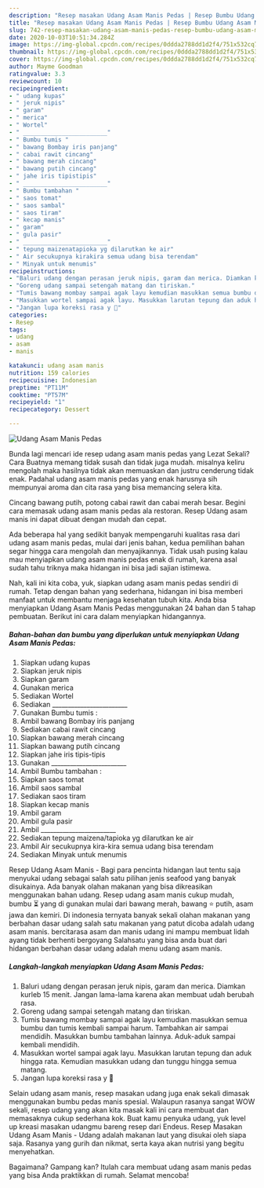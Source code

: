 ```yaml
---
description: "Resep masakan Udang Asam Manis Pedas | Resep Bumbu Udang Asam Manis Pedas Yang Enak dan Simpel"
title: "Resep masakan Udang Asam Manis Pedas | Resep Bumbu Udang Asam Manis Pedas Yang Enak dan Simpel"
slug: 742-resep-masakan-udang-asam-manis-pedas-resep-bumbu-udang-asam-manis-pedas-yang-enak-dan-simpel
date: 2020-10-03T10:51:34.284Z
image: https://img-global.cpcdn.com/recipes/0ddda2788dd1d2f4/751x532cq70/udang-asam-manis-pedas-foto-resep-utama.jpg
thumbnail: https://img-global.cpcdn.com/recipes/0ddda2788dd1d2f4/751x532cq70/udang-asam-manis-pedas-foto-resep-utama.jpg
cover: https://img-global.cpcdn.com/recipes/0ddda2788dd1d2f4/751x532cq70/udang-asam-manis-pedas-foto-resep-utama.jpg
author: Mayme Goodman
ratingvalue: 3.3
reviewcount: 10
recipeingredient:
- " udang kupas"
- " jeruk nipis"
- " garam"
- " merica"
- " Wortel"
- " ________________________"
- " Bumbu tumis "
- " bawang Bombay iris panjang"
- " cabai rawit cincang"
- " bawang merah cincang"
- " bawang putih cincang"
- " jahe iris tipistipis"
- " ________________________"
- " Bumbu tambahan "
- " saos tomat"
- " saos sambal"
- " saos tiram"
- " kecap manis"
- " garam"
- " gula pasir"
- " ________________________"
- " tepung maizenatapioka yg dilarutkan ke air"
- " Air secukupnya kirakira semua udang bisa terendam"
- " Minyak untuk menumis"
recipeinstructions:
- "Baluri udang dengan perasan jeruk nipis, garam dan merica. Diamkan kurleb 15 menit. Jangan lama-lama karena akan membuat udah berubah rasa."
- "Goreng udang sampai setengah matang dan tiriskan."
- "Tumis bawang mombay sampai agak layu kemudian masukkan semua bumbu dan tumis kembali sampai harum. Tambahkan air sampai mendidih. Masukkan bumbu tambahan lainnya. Aduk-aduk sampai kembali mendidih."
- "Masukkan wortel sampai agak layu. Masukkan larutan tepung dan aduk hingga rata. Kemudian masukkan udang dan tunggu hingga semua matang."
- "Jangan lupa koreksi rasa y 🤗"
categories:
- Resep
tags:
- udang
- asam
- manis

katakunci: udang asam manis 
nutrition: 159 calories
recipecuisine: Indonesian
preptime: "PT11M"
cooktime: "PT57M"
recipeyield: "1"
recipecategory: Dessert

---
```



![Udang Asam Manis Pedas](https://img-global.cpcdn.com/recipes/0ddda2788dd1d2f4/751x532cq70/udang-asam-manis-pedas-foto-resep-utama.jpg)

Bunda lagi mencari ide resep udang asam manis pedas yang Lezat Sekali? Cara Buatnya memang tidak susah dan tidak juga mudah. misalnya keliru mengolah maka hasilnya tidak akan memuaskan dan justru cenderung tidak enak. Padahal udang asam manis pedas yang enak harusnya sih mempunyai aroma dan cita rasa yang bisa memancing selera kita.

Cincang bawang putih, potong cabai rawit dan cabai merah besar. Begini cara memasak udang asam manis pedas ala restoran. Resep Udang asam manis ini dapat dibuat dengan mudah dan cepat.

Ada beberapa hal yang sedikit banyak mempengaruhi kualitas rasa dari udang asam manis pedas, mulai dari jenis bahan, kedua pemilihan bahan segar hingga cara mengolah dan menyajikannya. Tidak usah pusing kalau mau menyiapkan udang asam manis pedas enak di rumah, karena asal sudah tahu triknya maka hidangan ini bisa jadi sajian istimewa.


Nah, kali ini kita coba, yuk, siapkan udang asam manis pedas sendiri di rumah. Tetap dengan bahan yang sederhana, hidangan ini bisa memberi manfaat untuk membantu menjaga kesehatan tubuh kita. Anda bisa menyiapkan Udang Asam Manis Pedas menggunakan 24 bahan dan 5 tahap pembuatan. Berikut ini cara dalam menyiapkan hidangannya.

<!--inarticleads1-->

##### Bahan-bahan dan bumbu yang diperlukan untuk menyiapkan Udang Asam Manis Pedas:

1. Siapkan  udang kupas
1. Siapkan  jeruk nipis
1. Siapkan  garam
1. Gunakan  merica
1. Sediakan  Wortel
1. Sediakan  ________________________
1. Gunakan  Bumbu tumis :
1. Ambil  bawang Bombay iris panjang
1. Sediakan  cabai rawit cincang
1. Siapkan  bawang merah cincang
1. Siapkan  bawang putih cincang
1. Siapkan  jahe iris tipis-tipis
1. Gunakan  ________________________
1. Ambil  Bumbu tambahan :
1. Siapkan  saos tomat
1. Ambil  saos sambal
1. Sediakan  saos tiram
1. Siapkan  kecap manis
1. Ambil  garam
1. Ambil  gula pasir
1. Ambil  ________________________
1. Sediakan  tepung maizena/tapioka yg dilarutkan ke air
1. Ambil  Air secukupnya kira-kira semua udang bisa terendam
1. Sediakan  Minyak untuk menumis


Resep Udang Asam Manis - Bagi para pencinta hidangan laut tentu saja menyukai udang sebagai salah satu pilihan jenis seafood yang banyak disukainya. Ada banyak olahan makanan yang bisa dikreasikan menggunakan bahan udang. Resep udang asam manis cukup mudah, bumbu ⏳ yang di gunakan mulai dari bawang merah, bawang ⭐ putih, asam jawa dan kemiri. Di indonesia ternyata banyak sekali olahan makanan yang berbahan dasar udang salah satu makanan yang patut dicoba adalah udang asam manis. bercitarasa asam dan manis udang ini mampu membuat lidah ayang tidak berhenti bergoyang Salahsatu yang bisa anda buat dari hidangan berbahan dasar udang adalah menu udang asam manis. 

<!--inarticleads2-->

##### Langkah-langkah menyiapkan Udang Asam Manis Pedas:

1. Baluri udang dengan perasan jeruk nipis, garam dan merica. Diamkan kurleb 15 menit. Jangan lama-lama karena akan membuat udah berubah rasa.
1. Goreng udang sampai setengah matang dan tiriskan.
1. Tumis bawang mombay sampai agak layu kemudian masukkan semua bumbu dan tumis kembali sampai harum. Tambahkan air sampai mendidih. Masukkan bumbu tambahan lainnya. Aduk-aduk sampai kembali mendidih.
1. Masukkan wortel sampai agak layu. Masukkan larutan tepung dan aduk hingga rata. Kemudian masukkan udang dan tunggu hingga semua matang.
1. Jangan lupa koreksi rasa y 🤗


Selain udang asam manis, resep masakan udang juga enak sekali dimasak menggunakan bumbu pedas manis spesial. Walaupun rasanya sangat WOW sekali, resep udang yang akan kita masak kali ini cara membuat dan memasaknya cukup sederhana kok. Buat kamu penyuka udang, yuk level up kreasi masakan udangmu bareng resep dari Endeus. Resep Masakan Udang Asam Manis - Udang adalah makanan laut yang disukai oleh siapa saja. Rasanya yang gurih dan nikmat, serta kaya akan nutrisi yang begitu menyehatkan. 

Bagaimana? Gampang kan? Itulah cara membuat udang asam manis pedas yang bisa Anda praktikkan di rumah. Selamat mencoba!
